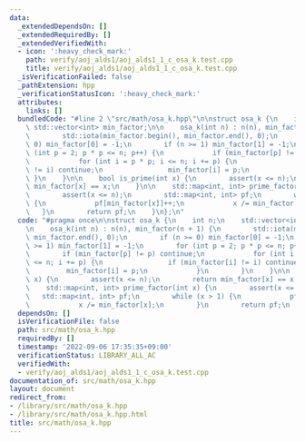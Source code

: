 ```yaml
---
data:
  _extendedDependsOn: []
  _extendedRequiredBy: []
  _extendedVerifiedWith:
  - icon: ':heavy_check_mark:'
    path: verify/aoj_alds1/aoj_alds1_1_c_osa_k.test.cpp
    title: verify/aoj_alds1/aoj_alds1_1_c_osa_k.test.cpp
  _isVerificationFailed: false
  _pathExtension: hpp
  _verificationStatusIcon: ':heavy_check_mark:'
  attributes:
    links: []
  bundledCode: "#line 2 \"src/math/osa_k.hpp\"\n\nstruct osa_k {\n    int n;\n   \
    \ std::vector<int> min_factor;\n\n    osa_k(int n) : n(n), min_factor(n + 1) {\n\
    \        std::iota(min_factor.begin(), min_factor.end(), 0);\n        if (n >=\
    \ 0) min_factor[0] = -1;\n        if (n >= 1) min_factor[1] = -1;\n        for\
    \ (int p = 2; p * p <= n; p++) {\n            if (min_factor[p] != p) continue;\n\
    \            for (int i = p * p; i <= n; i += p) {\n                if (min_factor[i]\
    \ != i) continue;\n                min_factor[i] = p;\n            }\n       \
    \ }\n    }\n\n    bool is_prime(int x) {\n        assert(x <= n);\n        return\
    \ min_factor[x] == x;\n    }\n\n    std::map<int, int> prime_factor(int x) {\n\
    \        assert(x <= n);\n        std::map<int, int> pf;\n        while (x > 1)\
    \ {\n            pf[min_factor[x]]++;\n            x /= min_factor[x];\n     \
    \   }\n        return pf;\n    }\n};\n"
  code: "#pragma once\n\nstruct osa_k {\n    int n;\n    std::vector<int> min_factor;\n\
    \n    osa_k(int n) : n(n), min_factor(n + 1) {\n        std::iota(min_factor.begin(),\
    \ min_factor.end(), 0);\n        if (n >= 0) min_factor[0] = -1;\n        if (n\
    \ >= 1) min_factor[1] = -1;\n        for (int p = 2; p * p <= n; p++) {\n    \
    \        if (min_factor[p] != p) continue;\n            for (int i = p * p; i\
    \ <= n; i += p) {\n                if (min_factor[i] != i) continue;\n       \
    \         min_factor[i] = p;\n            }\n        }\n    }\n\n    bool is_prime(int\
    \ x) {\n        assert(x <= n);\n        return min_factor[x] == x;\n    }\n\n\
    \    std::map<int, int> prime_factor(int x) {\n        assert(x <= n);\n     \
    \   std::map<int, int> pf;\n        while (x > 1) {\n            pf[min_factor[x]]++;\n\
    \            x /= min_factor[x];\n        }\n        return pf;\n    }\n};"
  dependsOn: []
  isVerificationFile: false
  path: src/math/osa_k.hpp
  requiredBy: []
  timestamp: '2022-09-06 17:35:35+09:00'
  verificationStatus: LIBRARY_ALL_AC
  verifiedWith:
  - verify/aoj_alds1/aoj_alds1_1_c_osa_k.test.cpp
documentation_of: src/math/osa_k.hpp
layout: document
redirect_from:
- /library/src/math/osa_k.hpp
- /library/src/math/osa_k.hpp.html
title: src/math/osa_k.hpp
---
```

